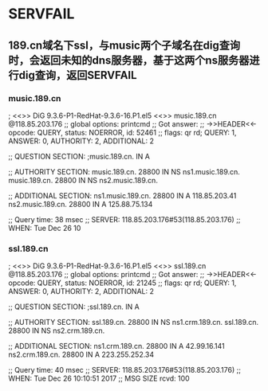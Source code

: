 # SERVFAIL
## 189.cn域名下ssl，与music两个子域名在dig查询时，会返回未知的dns服务器，基于这两个ns服务器进行dig查询，返回SERVFAIL
### music.189.cn
; <<>> DiG 9.3.6-P1-RedHat-9.3.6-16.P1.el5 <<>> music.189.cn @118.85.203.176
;; global options:  printcmd
;; Got answer:
;; ->>HEADER<<- opcode: QUERY, status: NOERROR, id: 52461
;; flags: qr rd; QUERY: 1, ANSWER: 0, AUTHORITY: 2, ADDITIONAL: 2

;; QUESTION SECTION:
;music.189.cn.			IN	A

;; AUTHORITY SECTION:
music.189.cn.		28800	IN	NS	ns1.music.189.cn.
music.189.cn.		28800	IN	NS	ns2.music.189.cn.

;; ADDITIONAL SECTION:
ns1.music.189.cn.	28800	IN	A	118.85.203.41
ns2.music.189.cn.	28800	IN	A	125.88.75.134

;; Query time: 38 msec
;; SERVER: 118.85.203.176#53(118.85.203.176)
;; WHEN: Tue Dec 26 10

### ssl.189.cn
; <<>> DiG 9.3.6-P1-RedHat-9.3.6-16.P1.el5 <<>> ssl.189.cn @118.85.203.176
;; global options:  printcmd
;; Got answer:
;; ->>HEADER<<- opcode: QUERY, status: NOERROR, id: 21245
;; flags: qr rd; QUERY: 1, ANSWER: 0, AUTHORITY: 2, ADDITIONAL: 2

;; QUESTION SECTION:
;ssl.189.cn.			IN	A

;; AUTHORITY SECTION:
ssl.189.cn.		28800	IN	NS	ns1.crm.189.cn.
ssl.189.cn.		28800	IN	NS	ns2.crm.189.cn.

;; ADDITIONAL SECTION:
ns1.crm.189.cn.		28800	IN	A	42.99.16.141
ns2.crm.189.cn.		28800	IN	A	223.255.252.34

;; Query time: 40 msec
;; SERVER: 118.85.203.176#53(118.85.203.176)
;; WHEN: Tue Dec 26 10:10:51 2017
;; MSG SIZE  rcvd: 100

